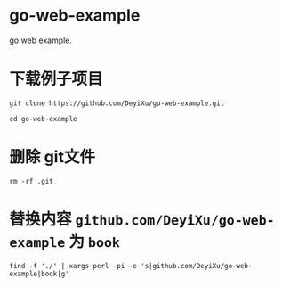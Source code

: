 # go-web-example
go web example.

# 下载例子项目
```
git clone https://github.com/DeyiXu/go-web-example.git

cd go-web-example
```
# 删除 git文件
```
rm -rf .git
```
# 替换内容 `github.com/DeyiXu/go-web-example` 为 `book`
```
find -f './' | xargs perl -pi -e 's|github.com/DeyiXu/go-web-example|book|g'
```